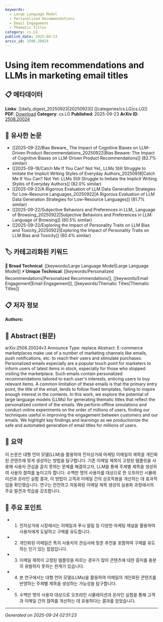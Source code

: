 ```yaml
---
keywords:
  - Large Language Model
  - Personalized Recommendations
  - Email Engagement
  - Thematic Titles
category: cs.LG
publish_date: 2025-09-23
arxiv_id: 2508.20024
---
```


<!-- KEYWORD_LINKING_METADATA:
{
  "processed_timestamp": "2025-09-24T02:51:23.664001",
  "vocabulary_version": "1.0",
  "selected_keywords": [
    "Large Language Model",
    "Personalized Recommendations",
    "Email Engagement",
    "Thematic Titles"
  ],
  "rejected_keywords": [],
  "similarity_scores": {
    "Large Language Model": 0.85,
    "Personalized Recommendations": 0.78,
    "Email Engagement": 0.72,
    "Thematic Titles": 0.7
  },
  "extraction_method": "AI_prompt_based",
  "budget_applied": true,
  "candidates_json": {
    "candidates": [
      {
        "surface": "large language models",
        "canonical": "Large Language Model",
        "aliases": [
          "LLMs"
        ],
        "category": "broad_technical",
        "rationale": "Large Language Models are central to the paper's exploration of generating email titles, linking to broader AI concepts.",
        "novelty_score": 0.45,
        "connectivity_score": 0.9,
        "specificity_score": 0.65,
        "link_intent_score": 0.85
      },
      {
        "surface": "personalized recommendations",
        "canonical": "Personalized Recommendations",
        "aliases": [
          "customized suggestions"
        ],
        "category": "unique_technical",
        "rationale": "Personalized recommendations are a key aspect of the marketing strategy discussed, offering a unique technical focus.",
        "novelty_score": 0.7,
        "connectivity_score": 0.6,
        "specificity_score": 0.8,
        "link_intent_score": 0.78
      },
      {
        "surface": "email engagement",
        "canonical": "Email Engagement",
        "aliases": [
          "user interaction with emails"
        ],
        "category": "unique_technical",
        "rationale": "Email engagement is crucial for understanding the impact of the proposed techniques, providing a unique link to marketing effectiveness.",
        "novelty_score": 0.65,
        "connectivity_score": 0.55,
        "specificity_score": 0.75,
        "link_intent_score": 0.72
      },
      {
        "surface": "thematic titles",
        "canonical": "Thematic Titles",
        "aliases": [
          "contextual email titles"
        ],
        "category": "unique_technical",
        "rationale": "Thematic titles represent a novel application of LLMs in email marketing, offering a unique technical angle.",
        "novelty_score": 0.68,
        "connectivity_score": 0.52,
        "specificity_score": 0.78,
        "link_intent_score": 0.7
      }
    ],
    "ban_list_suggestions": [
      "e-commerce marketplaces",
      "marketing channels",
      "offline simulations",
      "online experiments"
    ]
  },
  "decisions": [
    {
      "candidate_surface": "large language models",
      "resolved_canonical": "Large Language Model",
      "decision": "linked",
      "scores": {
        "novelty": 0.45,
        "connectivity": 0.9,
        "specificity": 0.65,
        "link_intent": 0.85
      }
    },
    {
      "candidate_surface": "personalized recommendations",
      "resolved_canonical": "Personalized Recommendations",
      "decision": "linked",
      "scores": {
        "novelty": 0.7,
        "connectivity": 0.6,
        "specificity": 0.8,
        "link_intent": 0.78
      }
    },
    {
      "candidate_surface": "email engagement",
      "resolved_canonical": "Email Engagement",
      "decision": "linked",
      "scores": {
        "novelty": 0.65,
        "connectivity": 0.55,
        "specificity": 0.75,
        "link_intent": 0.72
      }
    },
    {
      "candidate_surface": "thematic titles",
      "resolved_canonical": "Thematic Titles",
      "decision": "linked",
      "scores": {
        "novelty": 0.68,
        "connectivity": 0.52,
        "specificity": 0.78,
        "link_intent": 0.7
      }
    }
  ]
}
-->

# Using item recommendations and LLMs in marketing email titles

## 📋 메타데이터

**Links**: [[daily_digest_20250923|20250923]] [[categories/cs.LG|cs.LG]]
**PDF**: [Download](https://arxiv.org/pdf/2508.20024.pdf)
**Category**: cs.LG
**Published**: 2025-09-23
**ArXiv ID**: [2508.20024](https://arxiv.org/abs/2508.20024)

## 🔗 유사한 논문
- [[2025-09-22/Bias Beware_ The Impact of Cognitive Biases on LLM-Driven Product Recommendations_20250922|Bias Beware: The Impact of Cognitive Biases on LLM-Driven Product Recommendations]] (82.7% similar)
- [[2025-09-18/Catch Me If You Can? Not Yet_ LLMs Still Struggle to Imitate the Implicit Writing Styles of Everyday Authors_20250918|Catch Me If You Can? Not Yet: LLMs Still Struggle to Imitate the Implicit Writing Styles of Everyday Authors]] (82.0% similar)
- [[2025-09-22/A Rigorous Evaluation of LLM Data Generation Strategies for Low-Resource Languages_20250922|A Rigorous Evaluation of LLM Data Generation Strategies for Low-Resource Languages]] (81.7% similar)
- [[2025-09-22/Subjective Behaviors and Preferences in LLM_ Language of Browsing_20250922|Subjective Behaviors and Preferences in LLM: Language of Browsing]] (80.5% similar)
- [[2025-09-22/Exploring the Impact of Personality Traits on LLM Bias and Toxicity_20250922|Exploring the Impact of Personality Traits on LLM Bias and Toxicity]] (80.4% similar)

## 🏷️ 카테고리화된 키워드
**🧠 Broad Technical**: [[keywords/Large Language Model|Large Language Model]]
**⚡ Unique Technical**: [[keywords/Personalized Recommendations|Personalized Recommendations]], [[keywords/Email Engagement|Email Engagement]], [[keywords/Thematic Titles|Thematic Titles]]

## 📋 저자 정보

**Authors:** 

## 📄 Abstract (원문)

arXiv:2508.20024v3 Announce Type: replace 
Abstract: E-commerce marketplaces make use of a number of marketing channels like emails, push notifications, etc. to reach their users and stimulate purchases. Personalized emails especially are a popular touch point for marketers to inform users of latest items in stock, especially for those who stopped visiting the marketplace. Such emails contain personalized recommendations tailored to each user's interests, enticing users to buy relevant items. A common limitation of these emails is that the primary entry point, the title of the email, tends to follow fixed templates, failing to inspire enough interest in the contents. In this work, we explore the potential of large language models (LLMs) for generating thematic titles that reflect the personalized content of the emails. We perform offline simulations and conduct online experiments on the order of millions of users, finding our techniques useful in improving the engagement between customers and our emails. We highlight key findings and learnings as we productionize the safe and automated generation of email titles for millions of users.

## 📝 요약

이 논문은 대형 언어 모델(LLM)을 활용하여 전자상거래 마케팅 이메일의 제목을 개인화된 콘텐츠에 맞게 생성하는 방법을 탐구합니다. 기존 이메일 제목이 고정된 템플릿을 사용해 사용자 관심을 끌지 못하는 문제를 해결하고자, LLM을 통해 주제별 제목을 생성하여 사용자 참여를 높이고자 합니다. 수백만 명의 사용자를 대상으로 한 오프라인 시뮬레이션과 온라인 실험 결과, 이 방법이 고객과 이메일 간의 상호작용을 개선하는 데 효과적임을 확인했습니다. 연구는 안전하고 자동화된 이메일 제목 생성의 실용화 과정에서의 주요 발견과 학습을 강조합니다.

## 🎯 주요 포인트

- 1. 전자상거래 시장에서는 이메일과 푸시 알림 등 다양한 마케팅 채널을 활용하여 사용자에게 도달하고 구매를 유도합니다.
- 2. 개인화된 이메일은 특히 사용자의 관심사에 맞춘 추천을 포함하여 구매를 유도하는 인기 있는 접점입니다.
- 3. 이메일 제목이 고정된 템플릿을 따르는 경우가 많아 콘텐츠에 대한 흥미를 충분히 유발하지 못하는 한계가 있습니다.
- 4. 본 연구에서는 대형 언어 모델(LLMs)을 활용하여 이메일의 개인화된 콘텐츠를 반영하는 주제별 제목을 생성하는 가능성을 탐구합니다.
- 5. 수백만 명의 사용자 대상으로 오프라인 시뮬레이션과 온라인 실험을 통해 고객과 이메일 간의 참여를 개선하는 데 유용하다는 결과를 얻었습니다.


---

*Generated on 2025-09-24 02:51:23*